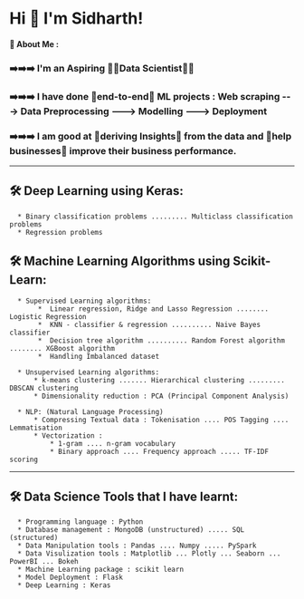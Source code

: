 
# Hi 👋  I'm Sidharth! 


#### 🚀 About Me :
   ###  ➡️➡️➡️ I'm an Aspiring 🎇🎇Data Scientist🎇🎇
   ###  ➡️➡️➡️ I have done 🎇end-to-end🎇 ML projects :   **Web scraping** ---> **Data Preprocessing** ---> **Modelling** ---> **Deployment**  
   ###  ➡️➡️➡️ I am good at 🎇deriving Insights🎇 from the data and 🎇help businesses🎇 improve their business performance.
---   

## 🛠 Deep Learning using Keras:

      * Binary classification problems ......... Multiclass classification problems
      * Regression problems

## 🛠 Machine Learning Algorithms using Scikit-Learn:

      * Supervised Learning algorithms:
           *  Linear regression, Ridge and Lasso Regression ........ Logistic Regression
           *  KNN - classifier & regression .......... Naive Bayes classifier
           *  Decision tree algorithm .......... Random Forest algorithm ........ XGBoost algorithm
           *  Handling Imbalanced dataset

      * Unsupervised Learning algorithms:
          * k-means clustering ....... Hierarchical clustering ......... DBSCAN clustering
          * Dimensionality reduction : PCA (Principal Component Analysis)

      * NLP: (Natural Language Processing)
          * Compressing Textual data : Tokenisation .... POS Tagging .... Lemmatisation
          * Vectorization : 
              * 1-gram .... n-gram vocabulary
              * Binary approach .... Frequency approach ..... TF-IDF scoring
---


## 🛠 Data Science Tools that I have learnt:

      * Programming language : Python                                                            
      * Database management : MongoDB (unstructured) ..... SQL (structured)                                                            
      * Data Manipulation tools : Pandas .... Numpy ..... PySpark
      * Data Visulization tools : Matplotlib ... Plotly ... Seaborn ... PowerBI ... Bokeh
      * Machine Learning package : scikit learn
      * Model Deployment : Flask
      * Deep Learning : Keras

